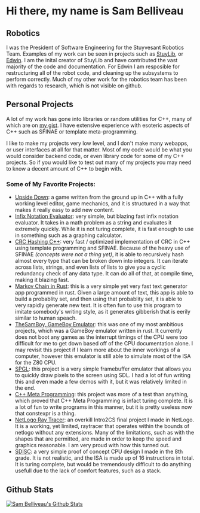 # Hi there, my name is Sam Belliveau

## Robotics

I was the President of Software Engineering for the Stuyvesant Robotics Team. Examples of my work can be seen in projects such as [StuyLib](https://github.com/StuyPulse/StuyLib), or [Edwin](https://github.com/StuyPulse/Edwin). I am the inital creator of StuyLib and have contributed the vast majority of the code and documentation. For Edwin I am resposible for restructuring all of the robot code, and cleaning up the subsystems to perform correctly. Much of my other work for the robotics team has been with regards to research, which is not visible on github.

## Personal Projects

A lot of my work has gone into libraries or random utilities for C++, many of which are on [my gist](https://gist.github.com/Sam-Belliveau). I have extensive experience with esoteric aspects of C++ such as SFINAE or template meta-programming. 

I like to make my projects very low level, and I don't make many webapps, or user interfaces at all for that matter. Most of my code would be what you would consider backend code, or even library code for some of my C++ projects. So if you would like to test out many of my projects you may need to know a decent amount of C++ to begin with.

### Some of My Favorite Projects:

- [Upside Down](https://github.com/Sam-Belliveau/Upside-Down): a game written from the ground up in C++ with a fully working level editor, game mechanics, and it is structured in a way that makes it really easy to add new content.
- [Infix Notation Evaluator](https://gist.github.com/Sam-Belliveau/3c90f0f05368f0e5dbb0c9a0b37e1025): very simple, but blazing fast infix notation evaluator. It takes in a math problem as a string and evaluates it extremely quickly. While it is not turing complete, it is fast enough to use in something such as a graphing calculator. 
- [CRC Hashing C++](https://gist.github.com/Sam-Belliveau/72ba4a8710324ce7a1ac1789d64ec831): very fast / optimized implementation of CRC in C++ using template programming and SFINAE. Because of the heavy use of SFINAE _(concepts were not a thing yet)_, it is able to recursively hash almost every type that can be broken down into integers. It can iterate across lists, strings, and even lists of lists to give you a cyclic redundancy check of any data type. It can do all of that, at compile time, making it blazing fast.
- [Markov Chain in Rust](https://github.com/Sam-Belliveau/Markov-Chain): this is a very simple yet very fast text generator app programmed in rust. Given a large amount of text, this app is able to build a probablity set, and then using that probablity set, it is able to very rapidly generate new text. It is often fun to use this program to imitate somebody's writing style, as it generates gibberish that is eerily similar to human speach.
- [TheSamBoy, GameBoy Emulator](https://github.com/Sam-Belliveau/TheSamBoy): this was one of my most ambitious projects, which was a GameBoy emulator written in rust. It currently does not boot any games as the interrupt timings of the CPU were too difficult for me to get down based off of the CPU documentation alone. I may revisit this project if I learn more about the inner workings of a computer, however this emulator is still able to simulate most of the ISA for the Z80 CPU.
- [SPGL](https://github.com/Sam-Belliveau/SPGL): this project is a very simple framebuffer emulator that allows you to quickly draw pixels to the screen using SDL. I had a lot of fun writing this and even made a few demos with it, but it was relatively limited in the end.
- [C++ Meta Programming](https://github.com/Sam-Belliveau/CPP-Meta-Programing): this project was more of a test than anything, which proved that C++ Meta Programming is infact turing complete. It is a lot of fun to write programs in this manner, but it is pretty useless now that constexpr is a thing.
- [NetLogo Ray Tracer](https://gist.github.com/Sam-Belliveau/f266a54d3523843563b2b172dee71b53): an overkill Intro2CS final project I made in NetLogo. It is a working, yet limited, raytracer that operates within the bounds of netlogo without any extensions. Many of the limitations, such as with the shapes that are permitted, are made in order to keep the speed and graphics reasonable. I am very proud with how this turned out.
- [SDISC](https://github.com/Sam-Belliveau/SDISC): a very simple proof of concept CPU design I made in the 8th grade. It is not realistic, and the ISA is made up of 16 instructions in total. It is turing complete, but would be tremendously difficult to do anything usefull due to the lack of comfort features, such as a stack.

## Github Stats

[![Sam Belliveau's Github Stats](https://github-readme-stats.vercel.app/api?username=Sam-Belliveau&count_private=true)](https://github.com/Sam-Belliveau)

